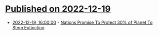 # [Published on 2022-12-19](index.md)

* [2022-12-19, 16:00:00](https://news.slashdot.org/story/22/12/19/1537222/nations-promise-to-protect-30-of-planet-to-stem-extinction?utm_source=rss1.0mainlinkanon&utm_medium=feed) - [Nations Promise To Protect 30% of Planet To Stem Extinction](https://news.slashdot.org/story/22/12/19/1537222/nations-promise-to-protect-30-of-planet-to-stem-extinction?utm_source=rss1.0mainlinkanon&utm_medium=feed)
